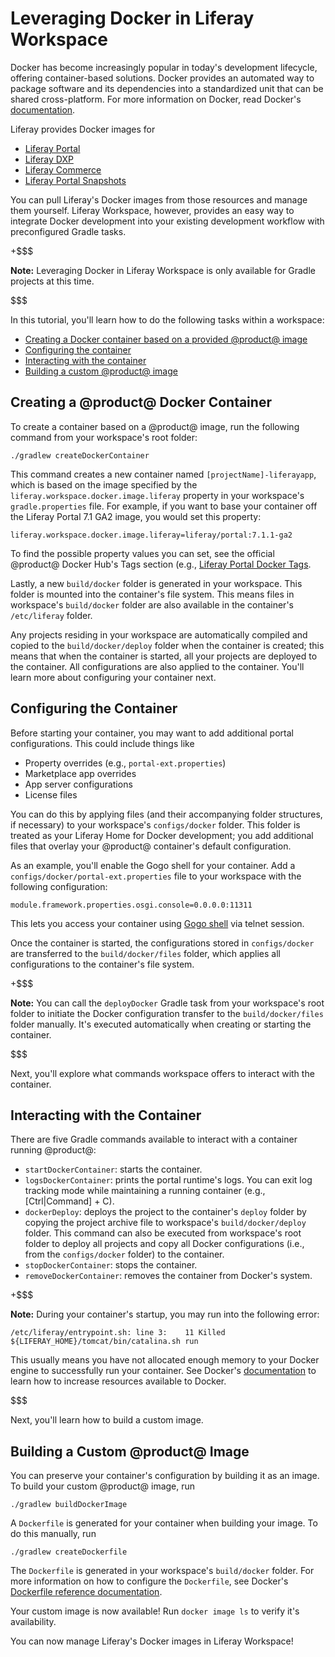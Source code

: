 # Leveraging Docker in Liferay Workspace

Docker has become increasingly popular in today's development lifecycle,
offering container-based solutions. Docker provides an automated way to package
software and its dependencies into a standardized unit that can be shared
cross-platform. For more information on Docker, read Docker's
[documentation](https://docs.docker.com/).

Liferay provides Docker images for

- [Liferay Portal](https://hub.docker.com/r/liferay/portal)
- [Liferay DXP](https://hub.docker.com/r/liferay/dxp)
- [Liferay Commerce](https://hub.docker.com/r/liferay/commerce)
- [Liferay Portal Snapshots](https://hub.docker.com/r/liferay/portal-snapshot)

You can pull Liferay's Docker images from those resources and manage them
yourself. Liferay Workspace, however, provides an easy way to integrate Docker
development into your existing development workflow with preconfigured Gradle
tasks.

+$$$

**Note:** Leveraging Docker in Liferay Workspace is only available for Gradle
projects at this time.

$$$

In this tutorial, you'll learn how to do the following tasks within a workspace:

- [Creating a Docker container based on a provided @product@ image](#creating-a-docker-container-based-on-a-provided-product-image)
- [Configuring the container](#configuring-the-container)
- [Interacting with the container](#interacting-with-the-container)
- [Building a custom @product@ image](#building-a-custom-product-image)

## Creating a @product@ Docker Container

To create a container based on a @product@ image, run the following command from
your workspace's root folder:

    ./gradlew createDockerContainer

This command creates a new container named `[projectName]-liferayapp`, which is
based on the image specified by the `liferay.workspace.docker.image.liferay`
property in your workspace's `gradle.properties` file. For example, if you want
to base your container off the Liferay Portal 7.1 GA2 image, you would set this
property:

    liferay.workspace.docker.image.liferay=liferay/portal:7.1.1-ga2

To find the possible property values you can set, see the official @product@
Docker Hub's Tags section (e.g.,
[Liferay Portal Docker Tags](https://hub.docker.com/r/liferay/portal/tags).

Lastly, a new `build/docker` folder is generated in your workspace. This folder
is mounted into the container's file system. This means files in workspace's
`build/docker` folder are also available in the container's `/etc/liferay`
folder.

Any projects residing in your workspace are automatically compiled and copied to
the `build/docker/deploy` folder when the container is created; this means that
when the container is started, all your projects are deployed to the container.
All configurations are also applied to the container. You'll learn more about
configuring your container next.

## Configuring the Container

Before starting your container, you may want to add additional portal
configurations. This could include things like

- Property overrides (e.g., `portal-ext.properties`)
- Marketplace app overrides
- App server configurations
- License files

You can do this by applying files (and their accompanying folder structures, if
necessary) to your workspace's `configs/docker` folder. This folder is treated
as your Liferay Home for Docker development; you add additional files that
overlay your @product@ container's default configuration.

As an example, you'll enable the Gogo shell for your container. Add a
`configs/docker/portal-ext.properties` file to your workspace with the following
configuration:

    module.framework.properties.osgi.console=0.0.0.0:11311

This lets you access your container using
[Gogo shell](/develop/reference/-/knowledge_base/7-1/using-the-felix-gogo-shell)
via telnet session.

Once the container is started, the configurations stored in `configs/docker` are
transferred to the `build/docker/files` folder, which applies all configurations
to the container's file system.

+$$$

**Note:** You can call the `deployDocker` Gradle task from your workspace's
root folder to initiate the Docker configuration transfer to the
`build/docker/files` folder manually. It's executed automatically when creating
or starting the container.

$$$

Next, you'll explore what commands workspace offers to interact with the
container.

##  Interacting with the Container

There are five Gradle commands available to interact with a container running
@product@:

- `startDockerContainer`: starts the container.
- `logsDockerContainer`: prints the portal runtime's logs. You can exit log
  tracking mode while maintaining a running container (e.g., [Ctrl|Command] +
  C).
- `dockerDeploy`: deploys the project to the container's `deploy` folder by
  copying the project archive file to workspace's `build/docker/deploy` folder.
  This command can also be executed from workspace's root folder to deploy all
  projects and copy all Docker configurations (i.e., from the `configs/docker`
  folder) to the container.
- `stopDockerContainer`: stops the container.
- `removeDockerContainer`: removes the container from Docker's system.

+$$$

**Note:** During your container's startup, you may run into the following error:

    /etc/liferay/entrypoint.sh: line 3:    11 Killed
    ${LIFERAY_HOME}/tomcat/bin/catalina.sh run

This usually means you have not allocated enough memory to your Docker engine to
successfully run your container. See Docker's
[documentation](https://docs.docker.com) to learn how to increase resources
available to Docker.

$$$

Next, you'll learn how to build a custom image.

## Building a Custom @product@ Image

You can preserve your container's configuration by building it as an image. To
build your custom @product@ image, run

    ./gradlew buildDockerImage

A `Dockerfile` is generated for your container when building your image. To do
this manually, run

    ./gradlew createDockerfile

The `Dockerfile` is generated in your workspace's `build/docker` folder. For
more information on how to configure the `Dockerfile`, see Docker's
[Dockerfile reference documentation](https://docs.docker.com/engine/reference/builder/).

Your custom image is now available! Run `docker image ls` to verify it's
availability.

You can now manage Liferay's Docker images in Liferay Workspace!

